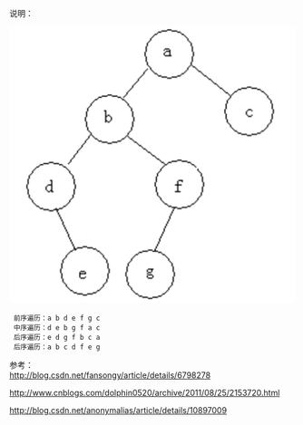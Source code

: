 说明：

![](treedemo.png)

     前序遍历：a b d e f g c
     中序遍历：d e b g f a c
     后序遍历：e d g f b c a
     后序遍历：a b c d f e g
         
         
参考：         
http://blog.csdn.net/fansongy/article/details/6798278

http://www.cnblogs.com/dolphin0520/archive/2011/08/25/2153720.html

http://blog.csdn.net/anonymalias/article/details/10897009